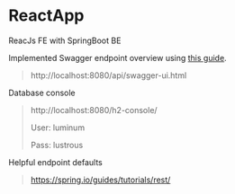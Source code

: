 # ReactApp
ReacJs FE with SpringBoot BE

Implemented Swagger endpoint overview using [this guide](https://www.baeldung.com/spring-rest-openapi-documentation).
> http://localhost:8080/api/swagger-ui.html

Database console
> http://localhost:8080/h2-console/
> 
> User: luminum
> 
> Pass: lustrous

Helpful endpoint defaults
> https://spring.io/guides/tutorials/rest/
